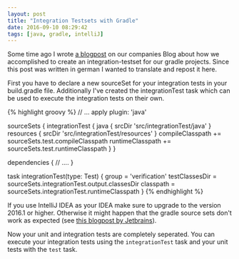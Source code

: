 ```yaml
---
layout: post
title: "Integration Testsets with Gradle"
date: 2016-09-10 08:29:42
tags: [java, gradle, intelliJ]
---
```

Some time ago I wrote [a blogpost](http://dev.karriere.at/a/gradle-integrationtests) on our companies Blog about how we accomplished to create an integration-testset for our gradle projects. Since this post was written in german I wanted to translate and repost it here.

First you have to declare a new sourceSet for your integration tests in your build.gradle file. Additionally I've created the integrationTest task which can be used to execute the integration tests on their own.

{% highlight groovy %}
// ...
apply plugin: 'java'

sourceSets {
    integrationTest {
        java {
            srcDir 'src/integrationTest/java'
        }
        resources {
            srcDir 'src/integrationTest/resources'
        }
        compileClasspath += sourceSets.test.compileClasspath
        runtimeClasspath += sourceSets.test.runtimeClasspath
    }
}

dependencies {
    // ....
}

task integrationTest(type: Test) {
    group = 'verification'
    testClassesDir = sourceSets.integrationTest.output.classesDir
    classpath = sourceSets.integrationTest.runtimeClasspath
}
{% endhighlight %}

If you use IntelliJ IDEA as your IDEA make sure to upgrade to the version 2016.1 or higher. Otherwise it might happen that the gradle source sets don't work as expected (see [this blogpost by Jetbrains](https://blog.jetbrains.com/idea/2016/03/intellij-idea-2016-1-is-here/)).

Now your unit and integration tests are completely seperated. You can execute your integration tests using the `integrationTest` task and your unit tests with the `test` task.
